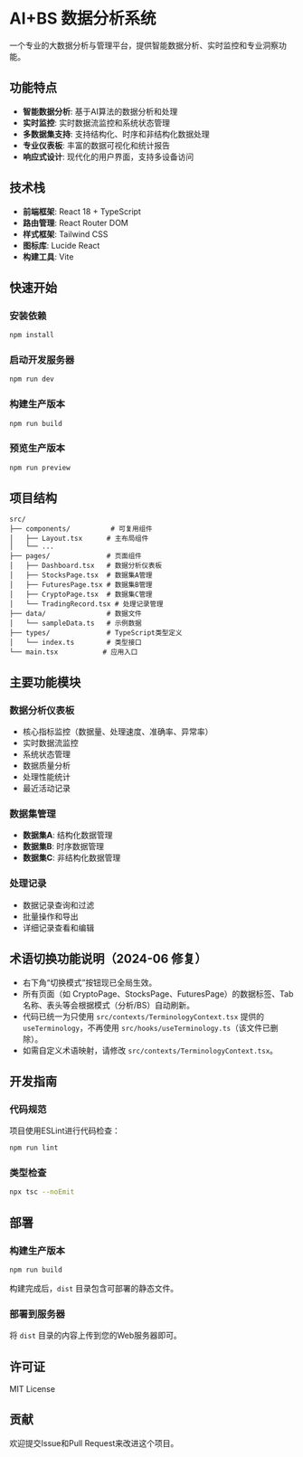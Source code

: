 # AI+BS 数据分析系统

一个专业的大数据分析与管理平台，提供智能数据分析、实时监控和专业洞察功能。

## 功能特点

- **智能数据分析**: 基于AI算法的数据分析和处理
- **实时监控**: 实时数据流监控和系统状态管理
- **多数据集支持**: 支持结构化、时序和非结构化数据处理
- **专业仪表板**: 丰富的数据可视化和统计报告
- **响应式设计**: 现代化的用户界面，支持多设备访问

## 技术栈

- **前端框架**: React 18 + TypeScript
- **路由管理**: React Router DOM
- **样式框架**: Tailwind CSS
- **图标库**: Lucide React
- **构建工具**: Vite

## 快速开始

### 安装依赖

```bash
npm install
```

### 启动开发服务器

```bash
npm run dev
```

### 构建生产版本

```bash
npm run build
```

### 预览生产版本

```bash
npm run preview
```

## 项目结构

```
src/
├── components/          # 可复用组件
│   ├── Layout.tsx      # 主布局组件
│   └── ...
├── pages/              # 页面组件
│   ├── Dashboard.tsx   # 数据分析仪表板
│   ├── StocksPage.tsx  # 数据集A管理
│   ├── FuturesPage.tsx # 数据集B管理
│   ├── CryptoPage.tsx  # 数据集C管理
│   └── TradingRecord.tsx # 处理记录管理
├── data/               # 数据文件
│   └── sampleData.ts   # 示例数据
├── types/              # TypeScript类型定义
│   └── index.ts        # 类型接口
└── main.tsx           # 应用入口
```

## 主要功能模块

### 数据分析仪表板
- 核心指标监控（数据量、处理速度、准确率、异常率）
- 实时数据流监控
- 系统状态管理
- 数据质量分析
- 处理性能统计
- 最近活动记录

### 数据集管理
- **数据集A**: 结构化数据管理
- **数据集B**: 时序数据管理  
- **数据集C**: 非结构化数据管理

### 处理记录
- 数据记录查询和过滤
- 批量操作和导出
- 详细记录查看和编辑

## 术语切换功能说明（2024-06 修复）

- 右下角“切换模式”按钮现已全局生效。
- 所有页面（如 CryptoPage、StocksPage、FuturesPage）的数据标签、Tab 名称、表头等会根据模式（分析/BS）自动刷新。
- 代码已统一为只使用 `src/contexts/TerminologyContext.tsx` 提供的 `useTerminology`，不再使用 `src/hooks/useTerminology.ts`（该文件已删除）。
- 如需自定义术语映射，请修改 `src/contexts/TerminologyContext.tsx`。

## 开发指南

### 代码规范

项目使用ESLint进行代码检查：

```bash
npm run lint
```

### 类型检查

```bash
npx tsc --noEmit
```

## 部署

### 构建生产版本

```bash
npm run build
```

构建完成后，`dist` 目录包含可部署的静态文件。

### 部署到服务器

将 `dist` 目录的内容上传到您的Web服务器即可。

## 许可证

MIT License

## 贡献

欢迎提交Issue和Pull Request来改进这个项目。 